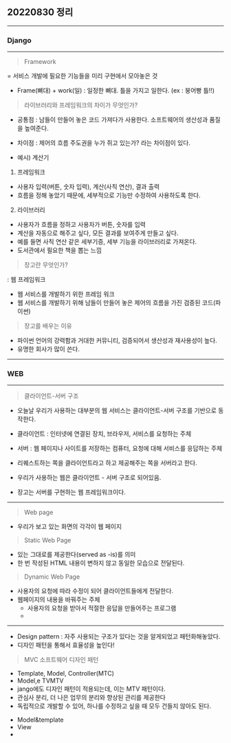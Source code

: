 ## 20220830 정리
___
### Django
___

> Framework

= 서비스 개발에 필요한 기능들을 미리 구현에서 모아놓은 것

- Frame(뼈대) + work(일) : 일정한 뼈대. 틀을 가지고 일한다.
(ex : 붕어빵 틀!!)

> 라이브러리와 프레임워크의 차이가 무엇인가? 
- 공통점 : 남들이 만들어 놓은 코드 가져다가 사용한다. 소프트웨어의 생산성과 품질을 높여준다.
- 차이점 : 제어의 흐름 주도권을 누가 쥐고 있는가? 라는 차이점이 있다.

- 예시) 계산기 
1. 프레임워크
- 사용자 입력(버튼, 숫자 입력), 계산(사칙 연산), 결과 출력
- 흐름을 정해 놓았기 때문에, 세부적으로 기능만 수정하여 사용하도록 한다.

2. 라이브러리
- 사용자가 흐름을 정하고 사용자가 버튼, 숫자를 입력
- 계산을 자동으로 해주고 싶다, 모든 결과를 보여주게 만들고 싶다.
- 예를 들면 사칙 연산 같은 세부기증, 세부 기능을 라이브러리로 가져온다.
- 도서관에서 필요한 책을 뽑는 느낌



> 장고란 무엇인가?


: 웹 프레임워크
- 웹 서비스를 개발하기 위한 프레임 워크
- 웹 서비스를 개발하기 위해 남들이 만들어 놓은 제어의 흐름을 가진 검증된 코드(파이썬)

> 장고를 배우는 이유
> 
- 파이썬 언어의 강력함과 거대한 커뮤니티, 검증되어서 생산성과 재사용성이 높다.
- 유명한 회사가 많이 쓴다.

___
### WEB
___
> 클라이언트-서버 구조
- 오늘날 우리가 사용하는 대부분의 웹 서비스는 클라이언트-서버 구조를 기반으로 동작한다.
- 클라이언트 : 인터넷에 연결된 장치, 브라우저, 서비스를 요청하는 주체
- 서버 : 웹 페이지나 사이트를 저장하는 컴퓨터, 요청에 대해 서비스를 응답하는 주체

- 리퀘스트하는 쪽을 클라이언트라고 하고 제공해주는 쪽을 서버라고 한다.
- 우리가 사용하는 웹은 클라이언트 - 서버 구조로 되어있음.
- 장고는 서버를 구현하는 웹 프레임워크이다.

___
> Web page
- 우리가 보고 있는 화면의 각각이 웹 페이지

> Static Web Page
- 있는 그대로를 제공한다(served as -is)를 의미
- 한 번 작성된 HTML 내용이 변하지 않고 동일한 모습으로 전달된다.

> Dynamic Web Page
- 사용자의 요청에 따라 수정이 되어 클라이언트들에게 전달한다.
- 웹페이지의 내용을 바꿔주는 주체
  - 사용자의 요청을 받아서 적절한 응답을 만들어주는 프로그램
  - 

___

- Design pattern : 자주 사용되는 구조가 있다는 것을 알게되었고 패턴화해놓았다.
- 디자인 패턴을 통해서 효율성을 높인다!

> MVC 소프트웨어 디자인 패턴
- Template, Model, Controller(MTC)
- Model,e TVMTV
- jango에도 디자인 패턴이 적용되는데, 이는 MTV 패턴이다.
- 관심사 분리, 더 나은 업무의 분리와 향상된 관리를 제공한다
- 독립적으로 개발할 수 있어, 하나를 수정하고 싶을 때 모두 건들지 않아도 된다.

* Model&template
* View
* 











